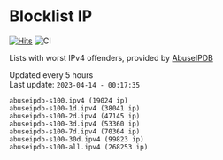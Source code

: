 # Blocklist IP

[![Hits](https://hits.seeyoufarm.com/api/count/incr/badge.svg?url=https%3A%2F%2Fgithub.com%2Fborestad%2Fblocklist-ip%2F&count_bg=%2379C83D&title_bg=%23555555&icon=&icon_color=%23E7E7E7&title=hits&edge_flat=false)](https://hits.seeyoufarm.com)  ![CI](https://img.shields.io/github/workflow/status/borestad/blocklist-ip/CI?style=flat-square)

Lists with worst IPv4 offenders, provided by [AbuseIPDB](https://www.abuseipdb.com/)

<!-- FOOTER-PLACEHOLDER -->
Updated every 5 hours<br>
Last update: `2023-04-14 - 00:17:35`
```
abuseipdb-s100.ipv4 (19024 ip)
abuseipdb-s100-1d.ipv4 (38041 ip)
abuseipdb-s100-2d.ipv4 (47145 ip)
abuseipdb-s100-3d.ipv4 (53360 ip)
abuseipdb-s100-7d.ipv4 (70364 ip)
abuseipdb-s100-30d.ipv4 (99823 ip)
abuseipdb-s100-all.ipv4 (268253 ip)
```
